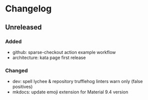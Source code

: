 # Changelog

## Unreleased

### Added
- github: sparse-checkout action example workflow
- architecture: kata page first release

### Changed
- dev: spell lychee & repository trufflehog linters warn only (false positives) 
- mkdocs: update emoji extension for Material 9.4 version

